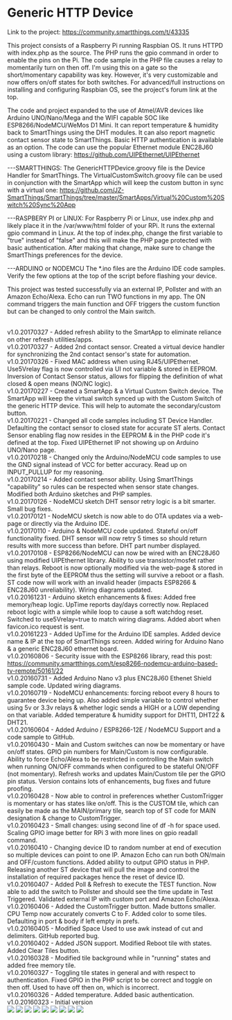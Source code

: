 # Generic HTTP Device
Link to the project: https://community.smartthings.com/t/43335

This project consists of a Raspberry Pi running Raspbian OS. It runs HTTPD with index.php as the source. The PHP runs the gpio command in order to enable the pins on the Pi. The code sample in the PHP file causes a relay to momentarily turn on then off. I'm using this on a gate so the short/momentary capability was key. However, it's very customizable and now offers on/off states for both switches. For advanced/full instructions on installing and configuring Raspbian OS, see the project's forum link at the top.

The code and project expanded to the use of Atmel/AVR devices like Arduino UNO/Nano/Mega and the WIFI capable SOC like ESP8266/NodeMCU/WeMos D1 Mini. It can report temperature & humidity back to SmartThings using the DHT modules. It can also report magnetic contact sensor state to SmartThings. Basic HTTP authentication is available as an option. The code can use the popular Ethernet module ENC28J60 using a custom library:
https://github.com/UIPEthernet/UIPEthernet

---SMARTTHINGS:
The GenericHTTPDevice.groovy file is the Device Handler for SmartThings. The VirtualCustomSwitch.groovy file can be used in conjunction with the SmartApp which will keep the custom button in sync with a virtual one:
https://github.com/JZ-SmartThings/SmartThings/tree/master/SmartApps/Virtual%20Custom%20Switch%20Sync%20App

---RASPBERY PI or LINUX:
For Raspberry Pi or Linux, use index.php and likely place it in the /var/www/html folder of your RPi. It runs the external gpio command in Linux.
At the top of index.php, change the first variable to "true" instead of "false" and this will make the PHP page protected with basic authentication. After making that change, make sure to change the SmartThings preferences for the device.

---ARDUINO or NODEMCU
The *.ino files are the Arduino IDE code samples. Verify the few options at the top of the script before flashing your device.

This project was tested successfully via an external IP, Pollster and with an Amazon Echo/Alexa. Echo can run TWO functions in my app. The ON command triggers the main function and OFF triggers the custom function but can be changed to only control the Main switch.

</br>v1.0.20170327 - Added refresh ability to the SmartApp to eliminate reliance on other refresh utilities/apps.
</br>v1.0.20170327 - Added 2nd contact sensor. Created a virtual device handler for synchronizing the 2nd contact sensor's state for automation.
</br>v1.0.20170326 - Fixed MAC address when using RJ45/UIPEthernet. Use5Vrelay flag is now controlled via UI not variable & stored in EEPROM. Inversion of Contact Sensor status, allows for flipping the definition of what closed & open means (NO/NC logic).
</br>v1.0.20170227 - Created a SmartApp & a Virtual Custom Switch device. The SmartApp will keep the virtual switch synced up with the Custom Switch of the generic HTTP device. This will help to automate the secondary/custom button.
</br>v1.0.20170221 - Changed all code samples including ST Device Handler. Defaulting the contact sensor to closed state for accurate ST alerts. Contact Sensor enabling flag now resides in the EEPROM & in the PHP code it's defined at the top. Fixed UIPEthernet IP not showing up on Arduino UNO/Nano page.
</br>v1.0.20170218 - Changed only the Arduino/NodeMCU code samples to use the GND signal instead of VCC for better accuracy. Read up on INPUT_PULLUP for my reasoning.
</br>v1.0.20170214 - Added contact sensor ability. Using SmartThings "capability" so rules can be respected when sensor state changes. Modified both Arduino sketches and PHP samples.
</br>v1.0.20170126 - NodeMCU sketch DHT sensor retry logic is a bit smarter. Small bug fixes.
</br>v1.0.20170121 - NodeMCU sketch is now able to do OTA updates via a web-page or directly via the Arduino IDE.
</br>v1.0.20170110 - Arduino & NodeMCU code updated. Stateful on/off functionality fixed. DHT sensor will now retry 5 times so should return results with more success than before. DHT part number displayed.
</br>v1.0.20170108 - ESP8266/NodeMCU can now be wired with an ENC28J60 using modified UIPEthernet library. Ability to use transistor/mosfet rather than relays. Reboot is now optionally modified via the web-page & stored in the first byte of the EEPROM thus the setting will survive a reboot or a flash. ST code now will work with an invalid header (impacts ESP8266 & ENC28J60 unreliability). Wiring diagrams updated.
</br>v1.0.20161231 - Arduino sketch enhancements & fixes: Added free memory/heap logic. UpTime reports day/days correctly now. Replaced reboot logic with a simple while loop to cause a soft watchdog reset. Switched to use5Vrelay=true to match wiring diagrams. Added abort when favicon.ico request is sent.
</br>v1.0.20161223 - Added UpTime for the Arduino IDE samples. Added device name & IP at the top of SmartThings screen. Added wiring for Arduino Nano & a generic ENC28J60 ethernet board.
</br>v1.0.20160806 - Security issue with the ESP8266 library, read this post: https://community.smartthings.com/t/esp8266-nodemcu-arduino-based-tv-remote/50161/22
</br>v1.0.20160731 - Added Arduino Nano v3 plus ENC28J60 Ethenet Shield sample code. Updated wiring diagrams.
</br>v1.0.20160719 - NodeMCU enhancements: forcing reboot every 8 hours to guarantee device being up. Also added simple variable to control whether using 5v or 3.3v relays & whether logic sends a HIGH or a LOW depending on that variable. Added temperature & humidity support for DHT11, DHT22 & DHT21.
</br>v1.0.20160604 - Added Arduino / ESP8266-12E / NodeMCU Support and a code sample to GitHub.
</br>v1.0.20160430 - Main and Custom switches can now be momentary or have on/off states. GPIO pin numbers for Main/Custom is now configurable. Ability to force Echo/Alexa to be restricted in controlling the Main switch when running ON/OFF commands when configured to be stateful ON/OFF (not momentary). Refresh works and updates Main/Custom tile per the GPIO pin status. Version contains lots of enhancements, bug fixes and future proofing.
</br>v1.0.20160428 - Now able to control in preferences whether CustomTrigger is momentary or has states like on/off. This is the CUSTOM tile, which can easily be made as the MAIN/primary tile, search top of ST code for MAIN designation & change to CustomTrigger.
</br>v1.0.20160423 - Small changes: using second line of df -h for space used. Scaling GPIO image better for RPi 3 with more lines on gpio readall command.
</br>v1.0.20160410 - Changing device ID to random number at end of execution so multiple devices can point to one IP. Amazon Echo can run both ON/main and OFF/custom functions. Added ability to output GPIO status in PHP. Releasing another ST device that will pull the image and control the installation of required packages hence the reset of device ID.
</br>v1.0.20160407 - Added Poll & Refresh to execute the TEST function. Now able to add the switch to Pollster and should see the time update in Test Triggered. Validated external IP with custom port and Amazon Echo/Alexa.
</br>v1.0.20160406 - Added the CustomTrigger button. Made buttons smaller. CPU Temp now accurately converts C to F. Added color to some tiles. Defaulting in port & body if left empty in prefs.
</br>v1.0.20160405 - Modified Space Used to use awk instead of cut and delimiters. GitHub reported bug.
</br>v1.0.20160402 - Added JSON support. Modified Reboot tile with states. Added Clear Tiles button.
</br>v1.0.20160328 - Modified tile background while in "running" states and added free memory tile.
</br>v1.0.20160327 - Toggling tile states in general and with respect to authentication. Fixed GPIO in the PHP script to be correct and toggle on then off. Used to have off then on, which is incorrect.
</br>v1.0.20160326 - Added temperature. Added basic authentication.
</br>v1.0.20160323 - Initial version
</br>
<img src="https://raw.githubusercontent.com/JZ-SmartThings/SmartThings/master/Devices/Generic%20HTTP%20Device/Screenshot_Android_App.png">
<img src="https://raw.githubusercontent.com/JZ-SmartThings/SmartThings/master/Devices/Generic%20HTTP%20Device/Screenshot_PHP_Page.png">
<img src="https://raw.githubusercontent.com/JZ-SmartThings/SmartThings/master/Devices/Generic%20HTTP%20Device/Screenshot_Arduino.png">
<img src="https://raw.githubusercontent.com/JZ-SmartThings/SmartThings/master/Devices/Generic%20HTTP%20Device/Screenhot_Prototype.jpg">
<img src="https://raw.githubusercontent.com/JZ-SmartThings/SmartThings/master/Devices/Generic%20HTTP%20Device/WIRING/NodeMCU-DualRelay5V.png">
<img src="https://raw.githubusercontent.com/JZ-SmartThings/SmartThings/master/Devices/Generic%20HTTP%20Device/WIRING/NodeMCU-ENC28J60-DualRelay5V.png">
<img src="https://raw.githubusercontent.com/JZ-SmartThings/SmartThings/master/Devices/Generic%20HTTP%20Device/WIRING/ArduinoNano-DualRelay5V.png">
<img src="https://raw.githubusercontent.com/JZ-SmartThings/SmartThings/master/Devices/Generic%20HTTP%20Device/WIRING/ArduinoNano-ENC28J60-DualRelay5V.png">
<img src="https://raw.githubusercontent.com/JZ-SmartThings/SmartThings/master/Devices/Generic%20HTTP%20Device/WIRING/ArduinoUNO-ENC28J60-DualRelay5V.png">